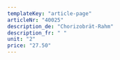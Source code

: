 ```yaml
---
templateKey: "article-page"
articleNr: "40025"
description_de: "Chorizobrät-Rahm"
description_fr: " "
unit: "2"
price: "27.50"
---
```

